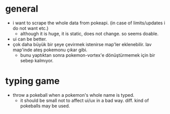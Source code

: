 # general

* i want to scrape the whole data from pokeapi. (in case of limits/updates i do not want etc.)
    * although it is huge, it is static, does not change. so seems doable.
* ui can be better.
* çok daha büyük bir şeye çevirmek istenirse map'ler eklenebilir. lav map'inde ateş pokemonu çıkar gibi.
    * bunu yaptıktan sonra pokemon-vortex'e dönüştürmemek için bir sebep kalmıyor.

# typing game

* throw a pokeball when a pokemon's whole name is typed.
    * it should be small not to affect ui/ux in a bad way. diff. kind of pokeballs may be used.